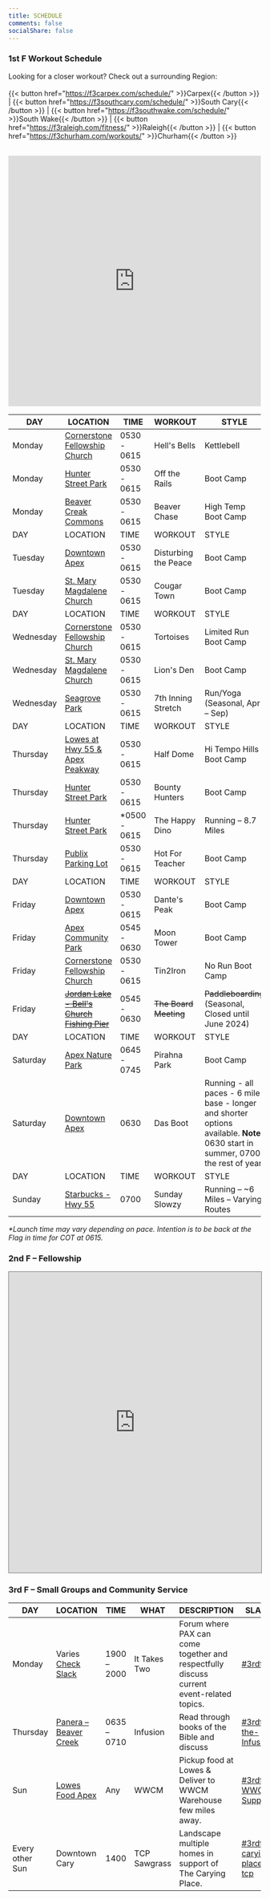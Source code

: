 ```yaml
---
title: SCHEDULE
comments: false
socialShare: false
---
```


### <a name="1stf"></a>1st F Workout Schedule

Looking for a closer workout? Check out a surrounding Region:<br/><br/>
{{< button href="https://f3carpex.com/schedule/" >}}Carpex{{< /button >}} |
{{< button href="https://f3southcary.com/schedule/" >}}South Cary{{< /button >}} |
{{< button href="https://f3southwake.com/schedule/" >}}South Wake{{< /button >}} |
{{< button href="https://f3raleigh.com/fitness/" >}}Raleigh{{< /button >}} |
{{< button href="https://f3churham.com/workouts/" >}}Churham{{< /button >}}
<br/><br/>

<iframe src="https://map.f3nation.com/?lat=35.732988&amp;lon=-78.857426&amp;zoom=13"
    style="border:0px #ffffff none;"
    name="f3Maps"
    allow="geolocation"
    scrolling="no"
    frameborder="0"
    marginheight="0px"
    marginwidth="0px"
    height="500px"
    width="100%"
    allowfullscreen=""></iframe>

| DAY       | LOCATION                                                                              | TIME          | WORKOUT               | STYLE                                                                                                                            |
| --------- | ------------------------------------------------------------------------------------- | ------------- | --------------------- | -------------------------------------------------------------------------------------------------------------------------------- |
| Monday    | [Cornerstone Fellowship Church](https://goo.gl/maps/AJKTycpLQHo)                      | 0530 - 0615   | Hell's Bells          | Kettlebell                                                                                                                       |
| Monday    | [Hunter Street Park](https://goo.gl/maps/bWPqxfs4iEfpjwFf9)                           | 0530 - 0615   | Off the Rails         | Boot Camp                                                                                                                        |
| Monday    | [Beaver Creak Commons](https://goo.gl/maps/n9WPcgbaZyqPNW5m7)                         | 0530 - 0615   | Beaver Chase          | High Temp Boot Camp                                                                                                              |
| DAY       | LOCATION                                                                              | TIME          | WORKOUT               | STYLE                                                                                                                            |
| Tuesday   | [Downtown Apex](https://goo.gl/maps/AXfDGXbGRv2XyAbD8)                                | 0530 - 0615   | Disturbing the Peace  | Boot Camp                                                                                                                        |
| Tuesday   | [St. Mary Magdalene Church](https://goo.gl/maps/gDKAiqRS5dF2)                         | 0530 - 0615   | Cougar Town           | Boot Camp                                                                                                                        |
| DAY       | LOCATION                                                                              | TIME          | WORKOUT               | STYLE                                                                                                                            |
| Wednesday | [Cornerstone Fellowship Church](https://goo.gl/maps/AJKTycpLQHo)                      | 0530 - 0615   | Tortoises             | Limited Run Boot Camp                                                                                                            |
| Wednesday | [St. Mary Magdalene Church](https://goo.gl/maps/gDKAiqRS5dF2)                         | 0530 - 0615   | Lion's Den            | Boot Camp                                                                                                                        |
| Wednesday | [Seagrove Park](https://goo.gl/maps/nrWfz9gTNBPqR829A)                                | 0530 - 0615   | 7th Inning Stretch    | Run/Yoga (Seasonal, Apr – Sep)                                                                                                   |
| DAY       | LOCATION                                                                              | TIME          | WORKOUT               | STYLE                                                                                                                            |
| Thursday  | [Lowes at Hwy 55 & Apex Peakway](https://goo.gl/maps/44UHinjZif3FRPSaA)               | 0530 - 0615   | Half Dome             | Hi Tempo Hills Boot Camp                                                                                                         |
| Thursday  | [Hunter Street Park](https://goo.gl/maps/bWPqxfs4iEfpjwFf9)                           | 0530 - 0615   | Bounty Hunters        | Boot Camp                                                                                                                        |
| Thursday  | [Hunter Street Park](https://goo.gl/maps/bWPqxfs4iEfpjwFf9)                           | \*0500 - 0615 | The Happy Dino        | Running – 8.7 Miles                                                                                                              |
| Thursday  | [Publix Parking Lot](https://goo.gl/maps/1gx1dPdZqJWUYY6Z7)                           | 0530 - 0615   | Hot For Teacher       | Boot Camp                                                                                                                        |
| DAY       | LOCATION                                                                              | TIME          | WORKOUT               | STYLE                                                                                                                            |
| Friday    | [Downtown Apex](https://goo.gl/maps/AXfDGXbGRv2XyAbD8)                                | 0530 - 0615   | Dante's Peak          | Boot Camp                                                                                                                        |
| Friday    | [Apex Community Park](https://goo.gl/maps/iwj6MZESjJmgwTf17)                          | 0545 - 0630   | Moon Tower            | Boot Camp                                                                                                                        |
| Friday    | [Cornerstone Fellowship Church](https://goo.gl/maps/AJKTycpLQHo)                      | 0530 - 0615   | Tin2Iron              | No Run Boot Camp                                                                                                                 |
| Friday    | ~~[Jordan Lake - Bell's Church Fishing Pier](https://goo.gl/maps/YnhGZ7piukyddcus7)~~ | 0545 - 0630   | ~~The Board Meeting~~ | ~~Paddleboarding~~ (Seasonal, Closed until June 2024)                                                                            |
| DAY       | LOCATION                                                                              | TIME          | WORKOUT               | STYLE                                                                                                                            |
| Saturday  | [Apex Nature Park](https://goo.gl/maps/mZiMKmHYUpX4Gd1VA)                             | 0645 - 0745   | Pirahna Park          | Boot Camp                                                                                                                        |
| Saturday  | [Downtown Apex](https://goo.gl/maps/AXfDGXbGRv2XyAbD8)                                | 0630          | Das Boot              | Running - all paces - 6 mile base - longer and shorter options available. **Note**: 0630 start in summer, 0700 the rest of year. |
| DAY       | LOCATION                                                                              | TIME          | WORKOUT               | STYLE                                                                                                                            |
| Sunday    | [Starbucks - Hwy 55](https://goo.gl/maps/v82Apf8yVfP1T1Aw9)                           | 0700          | Sunday Slowzy         | Running – ~6 Miles – Varying Routes                                                                                              |

_\*Launch time may vary depending on pace. Intention is to be back at the Flag in time for COT at 0615._

### <a name="2ndf"></a>2nd F – Fellowship

<iframe src="https://calendar.google.com/calendar/embed?height=600&wkst=1&bgcolor=%23ffffff&ctz=America%2FNew_York&title=F3%20Peak%20City%20Events&showNav=1&src=ZjNwZWFrY2l0eUBnbWFpbC5jb20&color=%23039BE5&mode=WEEK" 
    style="border:solid 1px #777" 
    width="100%"
    height="600"
    frameborder="0"
    scrolling="no"></iframe>

### <a name="3rdf"></a>3rd F – Small Groups and Community Service

| DAY             | LOCATION                                                              | TIME        | WHAT         | DESCRIPTION                                                                              | SLACK                                                                    |
| --------------- | --------------------------------------------------------------------- | ----------- | ------------ | ---------------------------------------------------------------------------------------- | ------------------------------------------------------------------------ |
| Monday          | Varies [Check Slack](https://f3carpex.slack.com/archives/C02DNTLABBK) | 1900 – 2000 | It Takes Two | Forum where PAX can come together and respectfully discuss current event-related topics. | [#3rdf-itt](https://f3carpex.slack.com/archives/C02DNTLABBK)             |
| Thursday        | [Panera – Beaver Creek](https://goo.gl/maps/cYYpQzRSjtPEFtAx8)        | 0635 – 0710 | Infusion     | Read through books of the Bible and discuss                                              | [#3rdf-the-Infusion](https://f3carpex.slack.com/archives/C02UVAL9XA7)    |
| Sun             | [Lowes Food Apex](https://goo.gl/maps/XmZXzmJF2THXJTmj9)              | Any         | WWCM         | Pickup food at Lowes & Deliver to WWCM Warehouse few miles away.                         | [#3rdf-WWCM-Support](https://f3carpex.slack.com/archives/C020LFW2GDV)    |
| Every other Sun | Downtown Cary                                                         | 1400        | TCP Sawgrass | Landscape multiple homes in support of The Carying Place.                                | [#3rdf-carying-place-tcp](https://f3carpex.slack.com/archives/CB22XF46R) |
